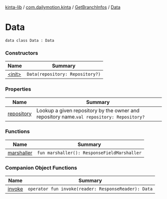 [kinta-lib](../../../index.md) / [com.dailymotion.kinta](../../index.md) / [GetBranchInfos](../index.md) / [Data](./index.md)

# Data

`data class Data : Data`

### Constructors

| Name | Summary |
|---|---|
| [&lt;init&gt;](-init-.md) | `Data(repository: Repository?)` |

### Properties

| Name | Summary |
|---|---|
| [repository](repository.md) | Lookup a given repository by the owner and repository name.`val repository: Repository?` |

### Functions

| Name | Summary |
|---|---|
| [marshaller](marshaller.md) | `fun marshaller(): ResponseFieldMarshaller` |

### Companion Object Functions

| Name | Summary |
|---|---|
| [invoke](invoke.md) | `operator fun invoke(reader: ResponseReader): Data` |
